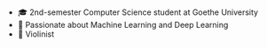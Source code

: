 - 🎓 2nd-semester Computer Science student at Goethe University
- 🤖 Passionate about Machine Learning and Deep Learning
- 🎻 Violinist 

<!---
tom-mai-wichtig/tom-mai-wichtig is a ✨ special ✨ repository because its `README.md` (this file) appears on your GitHub profile.
You can click the Preview link to take a look at your changes.
--->

